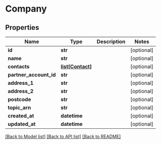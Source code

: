 # Company

## Properties
Name | Type | Description | Notes
------------ | ------------- | ------------- | -------------
**id** | **str** |  | [optional] 
**name** | **str** |  | [optional] 
**contacts** | [**list[Contact]**](Contact.md) |  | [optional] 
**partner_account_id** | **str** |  | [optional] 
**address_1** | **str** |  | [optional] 
**address_2** | **str** |  | [optional] 
**postcode** | **str** |  | [optional] 
**topic_arn** | **str** |  | [optional] 
**created_at** | **datetime** |  | [optional] 
**updated_at** | **datetime** |  | [optional] 

[[Back to Model list]](../README.md#documentation-for-models) [[Back to API list]](../README.md#documentation-for-api-endpoints) [[Back to README]](../README.md)

